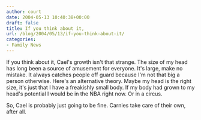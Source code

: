 ```yaml
---
author: court
date: 2004-05-13 10:40:38+00:00
draft: false
title: If you think about it,
url: /blog/2004/05/13/if-you-think-about-it/
categories:
- Family News
---
```


If you think about it, Cael's growth isn't that strange.  The size of my head has long been a source of amusement for everyone.  It's large, make no mistake. It always catches people off guard because I'm not that big a person otherwise.  Here's an alternative theory.  Maybe my head is the right size, it's just that I have a freakishly small body.  If my body had grown to my head's potential I would be  in the NBA right now.  Or in a circus.

So, Cael is probably just going to be fine.  Carnies take care of their own, after all.

